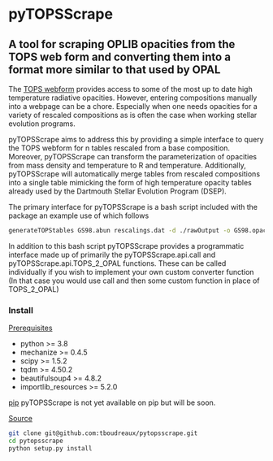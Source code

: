 <h1> pyTOPSScrape </h1>
<h2> A tool for scraping OPLIB opacities from the TOPS web form and converting
them into a format more similar to that used by OPAL </h2>

The <a href="https://aphysics2.lanl.gov/apps/">TOPS webform</a> provides access
to some of the most up to date high temperature radiative opacities. However,
entering compositions manually into a webpage can be a chore. Especially when
one needs opacities for a variety of rescaled compositions as is often the case
when working stellar evolution programs.

pyTOPSScrape aims to address this by providing a simple interface to query the
TOPS webform for n tables rescaled from a base composition. Moreover,
pyTOPSScrape can transform the parameterization of opacities from mass density
and temperature to R and temperature. Additionally, pyTOPSScrape will automatically
merge tables from rescaled compositions into a single table mimicking the form
of high temperature opacity tables already used by the Dartmouth Stellar
Evolution Program (DSEP).

The primary interface for pyTOPSScrape is a bash script included with the package
an example use of which follows

```bash
generateTOPStables GS98.abun rescalings.dat -d ./rawOutput -o GS98.opac -j 20
```

In addition to this bash script pyTOPSScrape provides a programmatic interface
made up of primarily the pyTOPSScrape.api.call and pyTOPSScrape.api.TOPS_2_OPAL
functions. These can be called individually if you wish to implement your own
custom converter function (In that case you would use call and then some
custom function in place of TOPS_2_OPAL)


<h3> Install </h3>

<u>Prerequisites</u>
<ul>
	<li>python >= 3.8</li>
	<li>mechanize >= 0.4.5</li>
	<li>scipy >= 1.5.2 </li>
	<li>tqdm >= 4.50.2 </li>
	<li>beautifulsoup4 >= 4.8.2 </li>
	<li>importlib_resources >= 5.2.0 </li>
</ul>

<u>pip</u>
pyTOPSScrape is not yet available on pip but will be soon.

<u>Source</u>
```bash
git clone git@github.com:tboudreaux/pytopsscrape.git
cd pytopsscrape
python setup.py install
```


